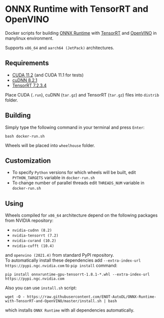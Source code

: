# ONNX Runtime with TensorRT and OpenVINO

Docker scripts for building [ONNX Runtime](https://github.com/microsoft/onnxruntime) with [TensorRT](https://github.com/NVIDIA/TensorRT) and [OpenVINO](https://github.com/openvinotoolkit/openvino) in manylinux environment.

Supports `x86_64` and `aarch64 (JetPack)` architectures.

## Requirements

 - [CUDA 11.2](https://developer.nvidia.com/cuda-downloads) (and CUDA 11.1 for tests)
 - [cuDNN 8.2.1](https://developer.nvidia.com/cudnn-download-survey)
 - [TensorRT 7.2.3.4](https://developer.nvidia.com/nvidia-tensorrt-download)

Place CUDA (`.run`), cuDNN (`tar.gz`) and TensorRT (`tar.gz`) files into `distrib` folder.

## Building

Simply type the following command in your terminal and press `Enter`:
```
bash docker-run.sh
```

Wheels will be placed into `wheelhouse` folder.

## Customization

 - To specify `Python` versions for which wheels will be built, edit `PYTHON_TARGETS` variable in `docker-run.sh`
 - To change number of parallel threads edit `THREADS_NUM` variable in `docker-run.sh`

## Using

Wheels compiled for `x86_64` architecture depend on the following packages from NVIDIA repository:
 - `nvidia-cudnn (8.2)`
 - `nvidia-tensorrt (7.2)`
 - `nvidia-curand (10.2)`
 - `nvidia-cufft (10.4)`

and `openvino (2021.4)` from standard PyPI repository.\
To automatically install these dependencies add `--extra-index-url https://pypi.ngc.nvidia.com` to `pip install` command:
```
pip install onnxruntime-gpu-tensorrt-1.8.1-*.whl --extra-index-url https://pypi.ngc.nvidia.com
```

Also you can use `install.sh` script:
```
wget -O - https://raw.githubusercontent.com/ENOT-AutoDL/ONNX-Runtime-with-TensorRT-and-OpenVINO/master/install.sh | bash
```
which installs `ONNX Runtime` with all dependencies automatically.
